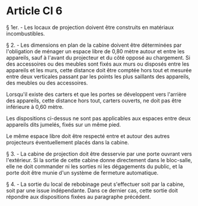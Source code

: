 # Article CI 6

§ 1er. - Les locaux de projection doivent être construits en matériaux incombustibles.

§ 2. - Les dimensions en plan de la cabine doivent être déterminées par l'obligation de ménager un espace libre de 0,80 mètre autour et entre les appareils, sauf à l'avant du projecteur et du côté opposé au chargement. Si des accessoires ou des meubles sont fixés aux murs ou disposés entre les appareils et les murs, cette distance doit être comptée hors tout et mesurée entre deux verticales passant par les points les plus saillants des appareils, des meubles ou des accessoires.

Lorsqu'il existe des carters et que les portes se développent vers l'arrière des appareils, cette distance hors tout, carters ouverts, ne doit pas être inférieure à 0,60 mètre.

Les dispositions ci-dessus ne sont pas applicables aux espaces entre deux appareils dits jumelés, fixés sur un même pied.

Le même espace libre doit être respecté entre et autour des autres projecteurs éventuellement placés dans la cabine.

§ 3. - La cabine de projection doit être desservie par une porte ouvrant vers l'extérieur. Si la sortie de cette cabine donne directement dans le bloc-salle, elle ne doit commander ni les sorties ni les dégagements du public, et la porte doit être munie d'un système de fermeture automatique.

§ 4. - La sortie du local de rebobinage peut s'effectuer soit par la cabine, soit par une issue indépendante. Dans ce dernier cas, cette sortie doit répondre aux dispositions fixées au paragraphe précédent.
